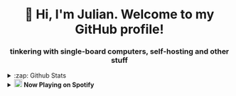 <h1 align="center">👋 Hi, I'm Julian. Welcome to my GitHub profile!</h1>
<h3 align="center">tinkering with single-board computers, self-hosting and other stuff</h3>

<details>
    <summary>:zap: Github Stats</summary>
    <img align="left" src="https://github-readme-stats.vercel.app/api?username=vantriel&show_icons=true" alt="vantriel" />
</details>
<details>
    <summary><img height="18" width="18" src="https://cdn.jsdelivr.net/npm/simple-icons@v3/icons/spotify.svg" /> <b>Now Playing on Spotify</b></summary>
    <a href="https://spotify-nowplaying-vantriel.vercel.app/now-playing?open">
        <img src="https://spotify-nowplaying-vantriel.vercel.app/now-playing" width="256" height="64" alt="Now Playing">
    </a>
</details>
